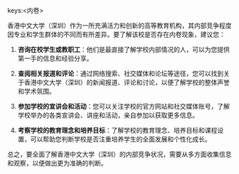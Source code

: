 keys:<内卷>


香港中文大学（深圳）作为一所充满活力和创新的高等教育机构，其内部竞争程度因专业和学生群体的不同而有所差异。要了解该校是否存在内卷现象，建议您：

1. **咨询在校学生或教职工**：他们是最直接了解学校内部情况的人，可以为您提供第一手的信息和经验分享。

2. **查阅相关报道和评论**：通过网络搜索、社交媒体和论坛等途径，您可以找到关于香港中文大学（深圳）的新闻报道、评论和讨论，以便了解学校的整体声誉和学术氛围。

3. **参加学校的宣讲会和活动**：您可以关注学校的官方网站和社交媒体账号，了解学校举办的各类宣讲会、讲座和活动，亲自参加以获取更多信息。

4. **考察学校的教育理念和培养目标**：了解学校的教育理念、培养目标和课程设置，可以帮助您判断学校是否注重培养学生的全面发展和个性化成长。

总之，要全面了解香港中文大学（深圳）的内部竞争状况，需要从多方面收集信息和观察，以便做出更为准确的判断。